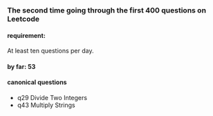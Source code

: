 ### The second time going through the first 400 questions on Leetcode

#### requirement:
At least ten questions per day.

#### by far: 53

#### canonical questions
- q29 Divide Two Integers
- q43 Multiply Strings